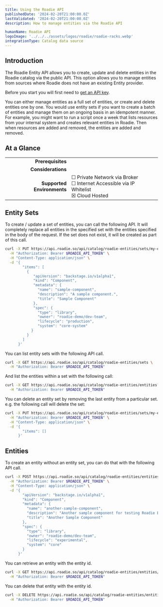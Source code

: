 ```yaml
---
title: Using the Roadie API
publishedDate: '2024-02-20T21:00:00.0Z'
lastValidated: '2024-02-20T21:00:00.0Z'
description: How to manage entities via the Roadie API

humanName: Roadie API
logoImage: '../../../assets/logos/roadie/roadie-racks.webp'
integrationType: Catalog data source
---
```


## Introduction

The Roadie Entity API allows you to create, update and delete entities in the Roadie catalog via the public API. This option allows you to manage entities from sources where Roadie does not have an existing Entity provider.

Before you start you will first need to [get an API key](/docs/api/authorization/).

You can either manage entities as a full set of entities, or create and delete entities one by one. You would use entity sets if you want to create a batch of entities and manage them on an ongoing basis in an idempotent manner. For example, you might want to run a script once a week that lists resources from your internal system and creates relevant entities in Roadie. Then when resources are added and removed, the entities are added and removed.

## At a Glance

|                            |                                                                                                  |
| -------------------------: | ------------------------------------------------------------------------------------------------ |
|          **Prerequisites** |                                                                                                  |
|         **Considerations** |                                                                                                  |
| **Supported Environments** | ☐ Private Network via Broker <br /> ☐ Internet Accessible via IP Whitelist <br /> ☒ Cloud Hosted |

## Entity Sets

To create / update a set of entities, you can call the following API. It will completely replace all entities in the specified set with the entities specified in the body of the request. If the set does not exist, it will be created as part of this call.

```bash
curl -X PUT https://api.roadie.so/api/catalog/roadie-entities/sets/my-entities \
  -H "Authorization: Bearer $ROADIE_API_TOKEN" \
  -H "Content-Type: application/json" \
  -d '{
        "items": [
          {
             "apiVersion": "backstage.io/v1alpha1",
             "kind": "Component",
             "metadata": {
               "name": "sample-component",
               "description": "A sample component.",
               "title": "Sample Component"
             },
             "spec": {
               "type": "library",
               "owner": "roadie-demo/dev-team",
               "lifecycle": "production",
               "system": "core-system"
            }
          }
        ]
      }'
```

You can list entity sets with the following API call.

```bash
curl -X GET https://api.roadie.so/api/catalog/roadie-entities/sets \
  -H "Authorization: Bearer $ROADIE_API_TOKEN"
```

And list the entities within a set with the following call:

```bash
curl -X GET https://api.roadie.so/api/catalog/roadie-entities/entities?set=my-entities \
  -H "Authorization: Bearer $ROADIE_API_TOKEN"
```

You can delete an entity set by removing the last entity from a particular set. e.g. the following call will delete the set:

```bash
curl -X PUT https://api.roadie.so/api/catalog/roadie-entities/sets/my-entities \
  -H "Authorization: Bearer $ROADIE_API_TOKEN" \
  -H "Content-Type: application/json" \
  -d '{
        "items": []
      }'
```

## Entities

To create an entity without an entity set, you can do that with the following API call.

```bash
curl -X POST https://api.roadie.so/api/catalog/roadie-entities/entities \
  -H "Authorization: Bearer $ROADIE_API_TOKEN" \
  -H "Content-Type: application/json" \
  -d '{
        "apiVersion": "backstage.io/v1alpha1",
        "kind": "Component",
        "metadata": {
          "name": "another-sample-component",
          "description": "Another sample component for testing Roadie Backstage functionality.",
          "title": "Another Sample Component"
        },
        "spec": {
          "type": "library",
          "owner": "roadie-demo/dev-team",
          "lifecycle": "experimental",
          "system": "core"
        }
      }'
```

You can retrieve an entity with the entity id.

```bash
curl -X GET https://api.roadie.so/api/catalog/roadie-entities/entities/d6ca25f8-58d0-4d19-a4d1-005065568f0e \
  -H "Authorization: Bearer $ROADIE_API_TOKEN"
```

You can delete that entity with the entity id.

```bash
curl -X DELETE https://api.roadie.so/api/catalog/roadie-entities/entities/d6ca25f8-58d0-4d19-a4d1-005065568f0e \
  -H "Authorization: Bearer $ROADIE_API_TOKEN"
```
